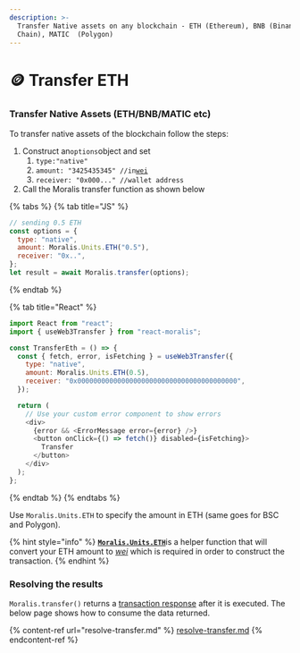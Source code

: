 ```yaml
---
description: >-
  Transfer Native assets on any blockchain - ETH (Ethereum), BNB (Binance Smart
  Chain), MATIC  (Polygon)
---
```


# 🪙 Transfer ETH

### Transfer Native Assets (ETH/BNB/MATIC etc)

To transfer native assets of the blockchain follow the steps:&#x20;

1. Construct an`options`object and set
   1. `type:"native"`&#x20;
   2. `amount: "3425435345" //in`[`wei`](https://ethdocs.org/en/latest/ether.html#denominations)
   3. `receiver: "0x000..." //wallet address`
2. Call the Moralis transfer function as shown below

{% tabs %}
{% tab title="JS" %}

```javascript
// sending 0.5 ETH
const options = {
  type: "native",
  amount: Moralis.Units.ETH("0.5"),
  receiver: "0x..",
};
let result = await Moralis.transfer(options);
```

{% endtab %}

{% tab title="React" %}

```javascript
import React from "react";
import { useWeb3Transfer } from "react-moralis";

const TransferEth = () => {
  const { fetch, error, isFetching } = useWeb3Transfer({
    type: "native",
    amount: Moralis.Units.ETH(0.5),
    receiver: "0x0000000000000000000000000000000000000000",
  });

  return (
    // Use your custom error component to show errors
    <div>
      {error && <ErrorMessage error={error} />}
      <button onClick={() => fetch()} disabled={isFetching}>
        Transfer
      </button>
    </div>
  );
};
```

{% endtab %}
{% endtabs %}

Use `Moralis.Units.ETH` to specify the amount in ETH (same goes for BSC and Polygon).&#x20;

{% hint style="info" %}
[**`Moralis.Units.ETH`**](../tools/moralis-units.md#converting-native-asset-eth-bnb-matic-etc-to-wei)is a helper function that will convert your ETH amount to [_wei_](https://ethdocs.org/en/latest/ether.html#denominations) which is required in order to construct the transaction.
{% endhint %}

### Resolving the results

`Moralis.transfer()` returns a [transaction response](https://docs.ethers.io/v5/api/providers/types/#providers-TransactionResponse) after it is executed. The below page shows how to consume the data returned.

{% content-ref url="resolve-transfer.md" %}
[resolve-transfer.md](resolve-transfer.md)
{% endcontent-ref %}
